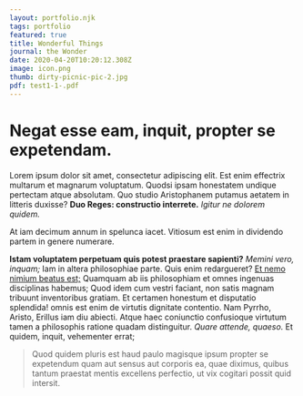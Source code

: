 ```yaml
---
layout: portfolio.njk
tags: portfolio
featured: true
title: Wonderful Things
journal: the Wonder
date: 2020-04-20T10:20:12.308Z
image: icon.png
thumb: dirty-picnic-pic-2.jpg
pdf: test1-1-.pdf
---
```



# Negat esse eam, inquit, propter se expetendam.

Lorem ipsum dolor sit amet, consectetur adipiscing elit. Est enim effectrix multarum et magnarum voluptatum. Quodsi ipsam honestatem undique pertectam atque absolutam. Quo studio Aristophanem putamus aetatem in litteris duxisse? **Duo Reges: constructio interrete.** *Igitur ne dolorem quidem.*

At iam decimum annum in spelunca iacet. Vitiosum est enim in dividendo partem in genere numerare.

**Istam voluptatem perpetuam quis potest praestare sapienti?** *Memini vero, inquam;* Iam in altera philosophiae parte. Quis enim redargueret? [Et nemo nimium beatus est;](http://loripsum.net/) Quamquam ab iis philosophiam et omnes ingenuas disciplinas habemus; Quod idem cum vestri faciant, non satis magnam tribuunt inventoribus gratiam. Et certamen honestum et disputatio splendida! omnis est enim de virtutis dignitate contentio. Nam Pyrrho, Aristo, Erillus iam diu abiecti. Atque haec coniunctio confusioque virtutum tamen a philosophis ratione quadam distinguitur. *Quare attende, quaeso.* Et quidem, inquit, vehementer errat;

> Quod quidem pluris est haud paulo magisque ipsum propter se expetendum quam aut sensus aut corporis ea, quae diximus, quibus tantum praestat mentis excellens perfectio, ut vix cogitari possit quid intersit.